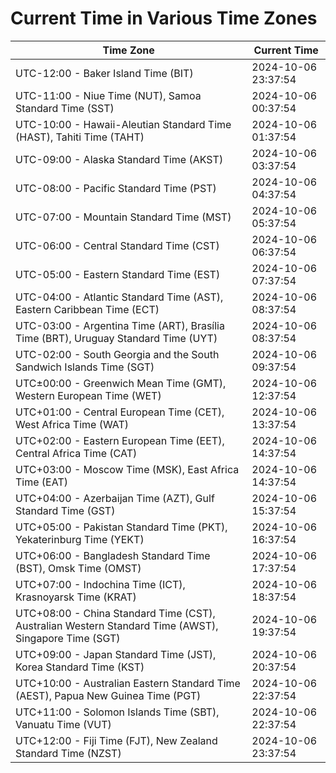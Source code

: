 # Current Time in Various Time Zones

| Time Zone | Current Time |
|-----------|--------------|
| UTC-12:00 - Baker Island Time (BIT) | 2024-10-06 23:37:54 |
| UTC-11:00 - Niue Time (NUT), Samoa Standard Time (SST) | 2024-10-06 00:37:54 |
| UTC-10:00 - Hawaii-Aleutian Standard Time (HAST), Tahiti Time (TAHT) | 2024-10-06 01:37:54 |
| UTC-09:00 - Alaska Standard Time (AKST) | 2024-10-06 03:37:54 |
| UTC-08:00 - Pacific Standard Time (PST) | 2024-10-06 04:37:54 |
| UTC-07:00 - Mountain Standard Time (MST) | 2024-10-06 05:37:54 |
| UTC-06:00 - Central Standard Time (CST) | 2024-10-06 06:37:54 |
| UTC-05:00 - Eastern Standard Time (EST) | 2024-10-06 07:37:54 |
| UTC-04:00 - Atlantic Standard Time (AST), Eastern Caribbean Time (ECT) | 2024-10-06 08:37:54 |
| UTC-03:00 - Argentina Time (ART), Brasília Time (BRT), Uruguay Standard Time (UYT) | 2024-10-06 08:37:54 |
| UTC-02:00 - South Georgia and the South Sandwich Islands Time (SGT) | 2024-10-06 09:37:54 |
| UTC±00:00 - Greenwich Mean Time (GMT), Western European Time (WET) | 2024-10-06 12:37:54 |
| UTC+01:00 - Central European Time (CET), West Africa Time (WAT) | 2024-10-06 13:37:54 |
| UTC+02:00 - Eastern European Time (EET), Central Africa Time (CAT) | 2024-10-06 14:37:54 |
| UTC+03:00 - Moscow Time (MSK), East Africa Time (EAT) | 2024-10-06 14:37:54 |
| UTC+04:00 - Azerbaijan Time (AZT), Gulf Standard Time (GST) | 2024-10-06 15:37:54 |
| UTC+05:00 - Pakistan Standard Time (PKT), Yekaterinburg Time (YEKT) | 2024-10-06 16:37:54 |
| UTC+06:00 - Bangladesh Standard Time (BST), Omsk Time (OMST) | 2024-10-06 17:37:54 |
| UTC+07:00 - Indochina Time (ICT), Krasnoyarsk Time (KRAT) | 2024-10-06 18:37:54 |
| UTC+08:00 - China Standard Time (CST), Australian Western Standard Time (AWST), Singapore Time (SGT) | 2024-10-06 19:37:54 |
| UTC+09:00 - Japan Standard Time (JST), Korea Standard Time (KST) | 2024-10-06 20:37:54 |
| UTC+10:00 - Australian Eastern Standard Time (AEST), Papua New Guinea Time (PGT) | 2024-10-06 22:37:54 |
| UTC+11:00 - Solomon Islands Time (SBT), Vanuatu Time (VUT) | 2024-10-06 22:37:54 |
| UTC+12:00 - Fiji Time (FJT), New Zealand Standard Time (NZST) | 2024-10-06 23:37:54 |
